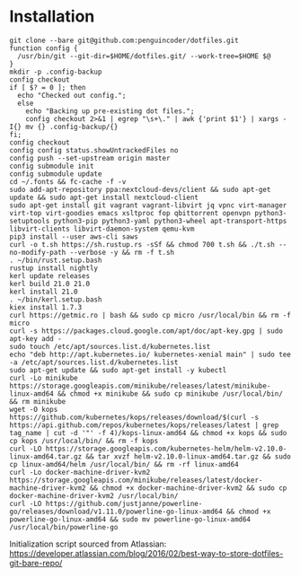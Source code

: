 # Installation

    git clone --bare git@github.com:penguincoder/dotfiles.git
    function config {
      /usr/bin/git --git-dir=$HOME/dotfiles.git/ --work-tree=$HOME $@
    }
    mkdir -p .config-backup
    config checkout
    if [ $? = 0 ]; then
      echo "Checked out config.";
      else
        echo "Backing up pre-existing dot files.";
        config checkout 2>&1 | egrep "\s+\." | awk {'print $1'} | xargs -I{} mv {} .config-backup/{}
    fi;
    config checkout
    config config status.showUntrackedFiles no
    config push --set-upstream origin master
    config submodule init
    config submodule update
    cd ~/.fonts && fc-cache -f -v
    sudo add-apt-repository ppa:nextcloud-devs/client && sudo apt-get update && sudo apt-get install nextcloud-client
    sudo apt-get install git vagrant vagrant-libvirt jq vpnc virt-manager virt-top virt-goodies emacs xsltproc fop qbittorrent openvpn python3-setuptools python3-pip python3-yaml python3-wheel apt-transport-https libvirt-clients libvirt-daemon-system qemu-kvm
    pip3 install --user aws-cli saws
    curl -o t.sh https://sh.rustup.rs -sSf && chmod 700 t.sh && ./t.sh --no-modify-path --verbose -y && rm -f t.sh
    . ~/bin/rust.setup.bash
    rustup install nightly
    kerl update releases
    kerl build 21.0 21.0
    kerl install 21.0
    . ~/bin/kerl.setup.bash
    kiex install 1.7.3
    curl https://getmic.ro | bash && sudo cp micro /usr/local/bin && rm -f micro
    curl -s https://packages.cloud.google.com/apt/doc/apt-key.gpg | sudo apt-key add -
    sudo touch /etc/apt/sources.list.d/kubernetes.list
    echo "deb http://apt.kubernetes.io/ kubernetes-xenial main" | sudo tee -a /etc/apt/sources.list.d/kubernetes.list
    sudo apt-get update && sudo apt-get install -y kubectl
    curl -Lo minikube https://storage.googleapis.com/minikube/releases/latest/minikube-linux-amd64 && chmod +x minikube && sudo cp minikube /usr/local/bin/ && rm minikube
    wget -O kops https://github.com/kubernetes/kops/releases/download/$(curl -s https://api.github.com/repos/kubernetes/kops/releases/latest | grep tag_name | cut -d '"' -f 4)/kops-linux-amd64 && chmod +x kops && sudo cp kops /usr/local/bin/ && rm -f kops
    curl -LO https://storage.googleapis.com/kubernetes-helm/helm-v2.10.0-linux-amd64.tar.gz && tar xvzf helm-v2.10.0-linux-amd64.tar.gz && sudo cp linux-amd64/helm /usr/local/bin/ && rm -rf linux-amd64
    curl -Lo docker-machine-driver-kvm2 https://storage.googleapis.com/minikube/releases/latest/docker-machine-driver-kvm2 && chmod +x docker-machine-driver-kvm2 && sudo cp docker-machine-driver-kvm2 /usr/local/bin/
    curl -LO https://github.com/justjanne/powerline-go/releases/download/v1.11.0/powerline-go-linux-amd64 && chmod +x powerline-go-linux-amd64 && sudo mv powerline-go-linux-amd64 /usr/local/bin/powerline-go

Initialization script sourced from Atlassian: https://developer.atlassian.com/blog/2016/02/best-way-to-store-dotfiles-git-bare-repo/
